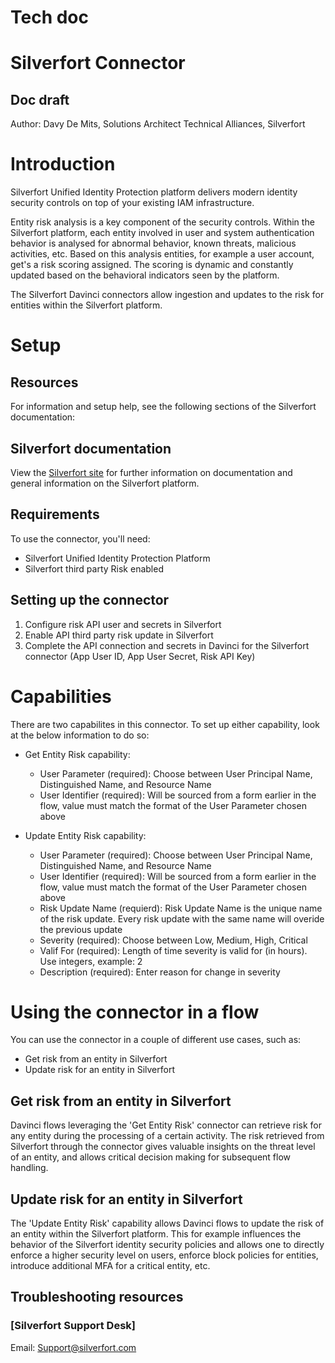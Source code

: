 # Tech doc

# Silverfort Connector

## Doc draft

Author: Davy De Mits, Solutions Architect Technical Alliances,  Silverfort



# Introduction

Silverfort Unified Identity Protection platform delivers modern identity security controls on top of your existing IAM infrastructure. 

Entity risk analysis is a key component of the security controls. Within the Silverfort platform, each entity involved in user and system authentication behavior is analysed for abnormal behavior, known threats, malicious activities, etc. 
Based on this analysis entities, for example a user account, get's a risk scoring assigned. The scoring is dynamic and constantly updated based on the behavioral indicators seen by the platform.

The Silverfort Davinci connectors allow ingestion and updates to the risk for entities within the Silverfort platform.



# Setup

## Resources

For information and setup help, see the following sections of the Silverfort documentation:


## Silverfort documentation
View the [Silverfort site](https://docs.silverfort.com) for further information on documentation and general information on the Silverfort platform.


## Requirements

To use the connector, you'll need:

* Silverfort Unified Identity Protection Platform
* Silverfort third party Risk enabled

## Setting up the connector

1. Configure risk API user and secrets in Silverfort
2. Enable API third party risk update in Silverfort
3. Complete the API connection and secrets in Davinci for the Silverfort connector (App User ID, App User Secret, Risk API Key)

# Capabilities
There are two capabilites in this connector. To set up either capability, look at the below information to do so:

* Get Entity Risk capability:
  * User Parameter (required): Choose between User Principal Name, Distinguished Name, and Resource Name
  * User Identifier (required): Will be sourced from a form earlier in the flow, value must match the format of the User Parameter chosen above
 
* Update Entity Risk capability:
  * User Parameter (required): Choose between User Principal Name, Distinguished Name, and Resource Name
  * User Identifier (required): Will be sourced from a form earlier in the flow, value must match the format of the User Parameter chosen above
  * Risk Update Name (requierd): Risk Update Name is the unique name of the risk update. Every risk update with the same name will overide the previous update
  * Severity (required): Choose between Low, Medium, High, Critical
  * Valif For (required): Length of time severity is valid for (in hours). Use integers, example: 2
  * Description (required): Enter reason for change in severity


# Using the connector in a flow

You can use the connector in a couple of different use cases, such as:
- Get risk from an entity in Silverfort
- Update risk for an entity in Silverfort


## Get risk from an entity in Silverfort

Davinci flows leveraging the 'Get Entity Risk' connector can retrieve risk for any entity during the processing of a certain activity. The risk retrieved from Silverfort through the connector gives valuable insights on the threat level of an entity, and allows critical decision making for subsequent flow handling.


## Update risk for an entity in Silverfort

The 'Update Entity Risk' capability allows Davinci flows to update the risk of an entity within the Silverfort platform. This for example influences the behavior of the Silverfort identity security policies and allows one to directly enforce a higher security level on users, enforce block policies for entities, introduce additional MFA for a critical entity, etc.


## Troubleshooting resources

### [Silverfort Support Desk]

Email: Support@silverfort.com
